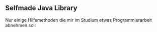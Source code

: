 ## Selfmade Java Library

Nur einige Hilfsmethoden die mir im Studium etwas Programmierarbeit abnehmen soll
